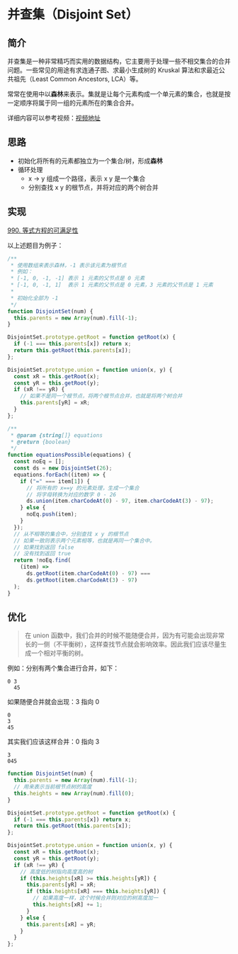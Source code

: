 # 并查集（Disjoint Set）

## 简介

并查集是一种非常精巧而实用的数据结构，它主要用于处理一些不相交集合的合并问题。一些常见的用途有求连通子图、求最小生成树的 Kruskal 算法和求最近公共祖先（Least Common Ancestors, LCA）等。

常常在使用中以**森林**来表示。集就是让每个元素构成一个单元素的集合，也就是按一定顺序将属于同一组的元素所在的集合合并。

详细内容可以参考视频：[视频地址](https://www.bilibili.com/video/BV13t411v7Fs?p=1)

## 思路

- 初始化将所有的元素都独立为一个集合/树，形成**森林**
- 循环处理
  - x -> y 组成一个路径，表示 x y 是一个集合
  - 分别查找 x y 的根节点，并将对应的两个树合并

## 实现

[990. 等式方程的可满足性](https://leetcode-cn.com/problems/satisfiability-of-equality-equations/)

以上述题目为例子：

```js
/**
 * 使用数组来表示森林，-1 表示该元素为根节点
 * 例如：
 * [-1, 0, -1, -1] 表示 1 元素的父节点是 0 元素
 * [-1, 0, -1, 1]  表示 1 元素的父节点是 0 元素，3 元素的父节点是 1 元素
 *
 * 初始化全部为 -1
 */
function DisjointSet(num) {
  this.parents = new Array(num).fill(-1);
}

DisjointSet.prototype.getRoot = function getRoot(x) {
  if (-1 === this.parents[x]) return x;
  return this.getRoot(this.parents[x]);
};

DisjointSet.prototype.union = function union(x, y) {
  const xR = this.getRoot(x);
  const yR = this.getRoot(y);
  if (xR !== yR) {
    // 如果不是同一个根节点，将两个根节点合并，也就是将两个树合并
    this.parents[yR] = xR;
  }
};

/**
 * @param {string[]} equations
 * @return {boolean}
 */
function equationsPossible(equations) {
  const noEq = [];
  const ds = new DisjointSet(26);
  equations.forEach((item) => {
    if ("=" === item[1]) {
      // 将所有的 x==y 的元素处理，生成一个集合
      // 将字母转换为对应的数字 0 - 26
      ds.union(item.charCodeAt(0) - 97, item.charCodeAt(3) - 97);
    } else {
      noEq.push(item);
    }
  });
  // 从不相等的集合中，分别查找 x y 的根节点
  // 如果一致则表示两个元素相等，也就是再同一个集合中。
  // 如果找到返回 false
  // 没有找到返回 true
  return !noEq.find(
    (item) =>
      ds.getRoot(item.charCodeAt(0) - 97) ===
      ds.getRoot(item.charCodeAt(3) - 97)
  );
}
```

## 优化

> 在 union 函数中，我们合并的时候不能随便合并，因为有可能会出现非常长的一侧（不平衡树），这样查找节点就会影响效率。因此我们应该尽量生成一个相对平衡的树。

例如：分别有两个集合进行合并，如下：

```
0 3
  45
```

如果随便合并就会出现：3 指向 0

```
0
3
45
```

其实我们应该这样合并：0 指向 3

```
3
045
```

```js
function DisjointSet(num) {
  this.parents = new Array(num).fill(-1);
  // 用来表示当前根节点树的高度
  this.heights = new Array(num).fill(0);
}

DisjointSet.prototype.getRoot = function getRoot(x) {
  if (-1 === this.parents[x]) return x;
  return this.getRoot(this.parents[x]);
};

DisjointSet.prototype.union = function union(x, y) {
  const xR = this.getRoot(x);
  const yR = this.getRoot(y);
  if (xR !== yR) {
    // 高度低的树指向高度高的树
    if (this.heights[xR] >= this.heights[yR]) {
      this.parents[yR] = xR;
      if (this.heights[xR] === this.heights[yR]) {
        // 如果高度一样，这个时候合并则对应的树高度加一
        this.heights[xR] += 1;
      }
    } else {
      this.parents[xR] = yR;
    }
  }
};
```
